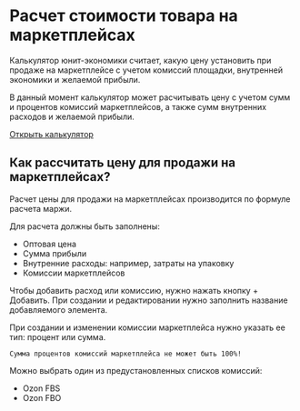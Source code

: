 # Расчет стоимости товара на маркетплейсах

Калькулятор юнит-экономики считает, какую цену установить при продаже на маркетплейсе с учетом комиссий площадки, внутренней экономики и желаемой прибыли.

В данный момент калькулятор может расчитывать цену c учетом сумм и процентов комиссий маркетплейсов, а также сумм внутренних расходов и желаемой прибыли.

[Открыть калькулятор](https://projects.vasiliykvasov.ru/marketplace-cost/)

## Как рассчитать цену для продажи на маркетплейсах?

Расчет цены для продажи на маркетплейсах производится по формуле расчета маржи.

Для расчета должны быть заполнены:

- Оптовая цена
- Сумма прибыли
- Внутренние расходы: например, затраты на упаковку
- Комиссии маркетплейсов

Чтобы добавить расход или комиссию, нужно нажать кнопку + Добавить. При создании и редактировании нужно заполнить название добавляемого элемента.

При создании и изменении комиссии маркетплейса нужно указать ее тип: процент или сумма.

```
Сумма процентов комиссий маркетплейса не может быть 100%!
```

Можно выбрать один из предустановленных списков комиссий:

- Ozon FBS
- Ozon FBO